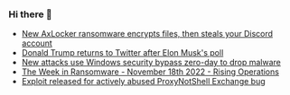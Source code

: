 ### Hi there 👋

<!--START_SECTION:feed-->
* [New AxLocker ransomware encrypts files, then steals your Discord account](https://www.bleepingcomputer.com/news/security/new-axlocker-ransomware-encrypts-files-then-steals-your-discord-account/)
* [Donald Trump returns to Twitter after Elon Musk's poll](https://www.bleepingcomputer.com/news/technology/donald-trump-returns-to-twitter-after-elon-musks-poll/)
* [New attacks use Windows security bypass zero-day to drop malware](https://www.bleepingcomputer.com/news/security/new-attacks-use-windows-security-bypass-zero-day-to-drop-malware/)
* [The Week in Ransomware - November 18th 2022 - Rising Operations](https://www.bleepingcomputer.com/news/security/the-week-in-ransomware-november-18th-2022-rising-operations/)
* [Exploit released for actively abused ProxyNotShell Exchange bug](https://www.bleepingcomputer.com/news/security/exploit-released-for-actively-abused-proxynotshell-exchange-bug/)
<!--END_SECTION:feed-->

<!--
**frankenk/frankenk** is a ✨ _special_ ✨ repository because its `README.md` (this file) appears on your GitHub profile.

Here are some ideas to get you started:

- 🔭 I’m currently working on ...
- 🌱 I’m currently learning ...
- 👯 I’m looking to collaborate on ...
- 🤔 I’m looking for help with ...
- 💬 Ask me about ...
- 📫 How to reach me: ...
- 😄 Pronouns: ...
- ⚡ Fun fact: ...
-->



